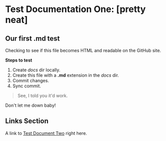 # Test Documentation One: [pretty neat]
## Our first .md test

Checking to see if this file becomes HTML and readable on the GitHub site.

**Steps to test**

1. Create *docs* dir locally.
2. Create this file with a **.md** extension in the *docs* dir.
3. Commit changes.
4. Sync commit.

> See, I told you it'd work.

Don't let me down baby!

## Links Section

A link to [Test Document Two](/docs/TestDocumentationTwo.md) right here.